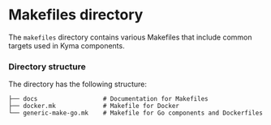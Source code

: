 # Makefiles directory

The `makefiles` directory contains various Makefiles that include common targets 
 used in Kyma components.

### Directory structure

The directory has the following structure:

  ```
  ├── docs                  # Documentation for Makefiles        
  ├── docker.mk             # Makefile for Docker
  └── generic-make-go.mk    # Makefile for Go components and Dockerfiles
  ```
